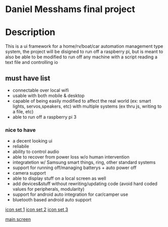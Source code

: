 # Daniel Messhams final project

# Description

This is a ui framework for a home/rv/boat/car automation management type system, the project will be disigned to run off a raspberry pi, but is meant to also be able to be modified to run off any machine with a script reading a text file and controlling io


## must have list

 - connectable over local wifi
 - usable with both mobile & desktop
 - capable of being easily modified to affect the real world (ex: smart lights, servos,speakers, etc) with multiple systems (ex thru js, writing to a file, etc)
 - able to run off a raspberry pi 3

### nice to have 

 - a decent looking ui
 - reliabile
 - ability to control audio
 - able to recover from power loss w/o human intervention
 - integratetion w/ Samsung smart things, ring, other standard systems
 - support for running off/managing batterys + auto power off
 - camera support
 - able to display stuff on a local screen as well
 - add devices&stuff without rewriting/updating code (avoid hard coded values for peripherals, modularity)
 - support for android auto integration for car/camper use
 - bluetooth based android auto support

 [icon set 1](https://opengameart.org/content/application-silk-icon-set-13)
 [icon set 2](https://opengameart.org/content/grayscale-icons)
 [icon set 3](https://opengameart.org/content/pixel-style-icons)

[main screen](http://DMessham.github.io/CS30-Major-Project/home.html)
